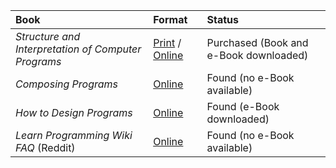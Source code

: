 | Book | Format | Status |
| :-- | :-- | :-- |
| *Structure and Interpretation of Computer Programs* | [Print](https://www.amazon.com/gp/product/0262510871) / [Online](https://web.mit.edu/6.001/6.037/sicp.pdf) | Purchased (Book and e-Book downloaded) |
| *Composing Programs* | [Online](https://composingprograms.com/) | Found (no e-Book available) |
| *How to Design Programs* | [Online](https://htdp.org/2022-8-7/Book/index.html) | Found (e-Book downloaded) |
| *Learn Programming Wiki FAQ* (Reddit) | [Online](https://www.reddit.com/r/learnprogramming/wiki/faq/) | Found (no e-Book available) |
